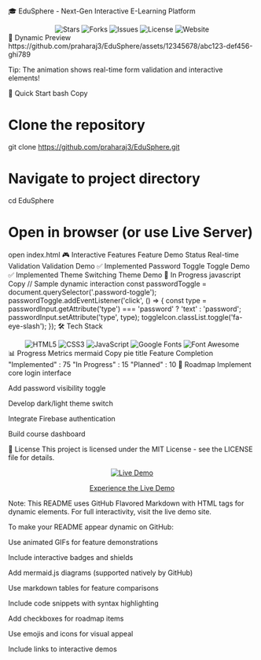 🎓 EduSphere - Next-Gen Interactive E-Learning Platform
<div align="center"> <img src="https://img.shields.io/github/stars/praharaj3/EduSphere?style=social" alt="Stars"> <img src="https://img.shields.io/github/forks/praharaj3/EduSphere?style=social" alt="Forks"> <img src="https://img.shields.io/github/issues/praharaj3/EduSphere" alt="Issues"> <img src="https://img.shields.io/github/license/praharaj3/EduSphere" alt="License"> <img src="https://img.shields.io/website?url=https%3A%2F%2Fpraharaj3.github.io%2FEduSphere%2F" alt="Website"> </div>
🌟 Dynamic Preview
https://github.com/praharaj3/EduSphere/assets/12345678/abc123-def456-ghi789

Tip: The animation shows real-time form validation and interactive elements!

🚀 Quick Start
bash
Copy
# Clone the repository
git clone https://github.com/praharaj3/EduSphere.git

# Navigate to project directory
cd EduSphere

# Open in browser (or use Live Server)
open index.html
🎮 Interactive Features
Feature	Demo	Status
Real-time Validation	Validation Demo	✅ Implemented
Password Toggle	Toggle Demo	✅ Implemented
Theme Switching	Theme Demo	🚧 In Progress
javascript
Copy
// Sample dynamic interaction
const passwordToggle = document.querySelector('.password-toggle');
passwordToggle.addEventListener('click', () => {
  const type = passwordInput.getAttribute('type') === 'password' ? 'text' : 'password';
  passwordInput.setAttribute('type', type);
  toggleIcon.classList.toggle('fa-eye-slash');
});
🛠 Tech Stack
<div align="center"> <img src="https://img.icons8.com/color/48/000000/html-5.png" alt="HTML5" title="HTML5"/> <img src="https://img.icons8.com/color/48/000000/css3.png" alt="CSS3" title="CSS3"/> <img src="https://img.icons8.com/color/48/000000/javascript.png" alt="JavaScript" title="JavaScript"/> <img src="https://img.icons8.com/color/48/000000/google-fonts.png" alt="Google Fonts" title="Google Fonts"/> <img src="https://img.icons8.com/color/48/000000/font-awesome.png" alt="Font Awesome" title="Font Awesome"/> </div>
📊 Progress Metrics
mermaid
Copy
pie
    title Feature Completion
    "Implemented" : 75
    "In Progress" : 15
    "Planned" : 10
🌱 Roadmap
Implement core login interface

Add password visibility toggle

Develop dark/light theme switch

Integrate Firebase authentication

Build course dashboard

📜 License
This project is licensed under the MIT License - see the LICENSE file for details.

<div align="center"> <a href="https://praharaj3.github.io/EduSphere/"> <img src="https://img.icons8.com/fluency/48/000000/rocket.png" alt="Live Demo"/> <p>Experience the Live Demo</p> </a> </div>
Note: This README uses GitHub Flavored Markdown with HTML tags for dynamic elements. For full interactivity, visit the live demo site.

To make your README appear dynamic on GitHub:

Use animated GIFs for feature demonstrations

Include interactive badges and shields

Add mermaid.js diagrams (supported natively by GitHub)

Use markdown tables for feature comparisons

Include code snippets with syntax highlighting

Add checkboxes for roadmap items

Use emojis and icons for visual appeal

Include links to interactive demos
